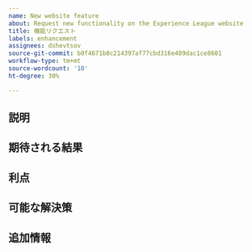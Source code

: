 ```yaml
---
name: New website feature
about: Request new functionality on the Experience League website
title: 機能リクエスト
labels: enhancement
assignees: dshevtsov
source-git-commit: b0f4671b8c214397af77cbd316e489dac1ce8601
workflow-type: tm+mt
source-wordcount: '10'
ht-degree: 30%

---
```



## 説明

<!-- (REQUIRED) Describe the feature you want added. -->

## 期待される結果

<!-- (REQUIRED) What is the expected result or behavior of this feature? -->

## 利点

<!-- (REQUIRED) How does this feature improve the docs experience? -->

## 可能な解決策

<!-- (OPTIONAL) What would a solution for this issue look like? -->

## 追加情報

<!-- (OPTIONAL) What other information can you provide about this feature? -->

<!--
Thank you for taking the time to report this issue!
GitHub Issues in this repo should only relate to this project's codebase.

Before submitting this issue, please make sure you are complying with our Code of Conduct:
https://github.com/AdobeDocs/commerce-operations.en/blob/main/code-of-conduct.md

Issues that do not comply with our Code of Conduct or do not contain enough information may be closed at the maintainers' discretion.

Feel free to remove this section before creating this issue.
-->

